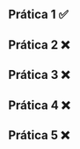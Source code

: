 ## Prática 1 :white_check_mark:

## Prática 2 :x:

## Prática 3 :x:

## Prática 4 :x:

## Prática 5 :x:
